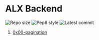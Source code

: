# ALX Backend

![Repo size](https://img.shields.io/github/repo-size/franklinobasy/alx-backend)
![Pep8 style](https://img.shields.io/badge/PEP8-style%20guide-purple?style=round-square)
![Latest commit](https://img.shields.io/github/last-commit/franklinobasy/alx-backend/master?style=round-square)

1. [0x00-pagination](./0x00-pagination/)